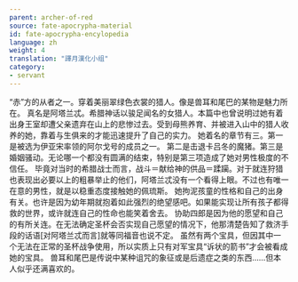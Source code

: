 ```yaml
---
parent: archer-of-red
source: fate-apocrypha-material
id: fate-apocrypha-encylopedia
language: zh
weight: 4
translation: "譯月漢化小组"
category:
- servant
---
```


“赤”方的从者之一。穿着美丽翠绿色衣裳的猎人。像是兽耳和尾巴的某物是魅力所在。
真名是阿塔兰忒。希腊神话以骏足闻名的女猎人。本篇中也曾说明过她有着出身王室却遭父亲遗弃在山上的悲惨过去。受到母熊养育、并被进入山中的猎人收养的她，靠着与生俱来的才能迅速提升了自己的实力。
她着名的章节有三。第一是被选为伊亚宋率领的阿尔戈号的成员之一。
第二是击退卡吕冬的魔猪。第三是婚姻骚动。无论哪一个都没有圆满的结束，特别是第三项造成了她对男性极度的不信任。
毕竟对当时的希腊战士而言，战斗＝献给神的供品＝蹂躏。对于就连狩猎也表现出必要以上的粗暴举止的他们，阿塔兰忒没有一个看得上眼。不过也有唯一在意的男性，就是以稳重态度接触她的佩琉斯。
她拘泥孩童的性格和自己的出身有关。也许是因为幼年期就抱着如此强烈的绝望感吧。如果能实现让所有孩子都得救的世界，或许就连自己的性命也能笑着舍去。
协助四郎是因为他的愿望和自己的有所关连。在无法确定圣杯会否实现自己愿望的情况下，他那清楚告知了救济手段的话语[对阿塔兰忒而言]就等同福音也说不定。
虽然有两个宝具，但因其中一个无法在正常的圣杯战争使用，所以实质上只有对军宝具“诉状的箭书”才会被看成她的宝具。
兽耳和尾巴是传说中某种诅咒的象征或是后遗症之类的东西……但本人似乎还满喜欢的。
